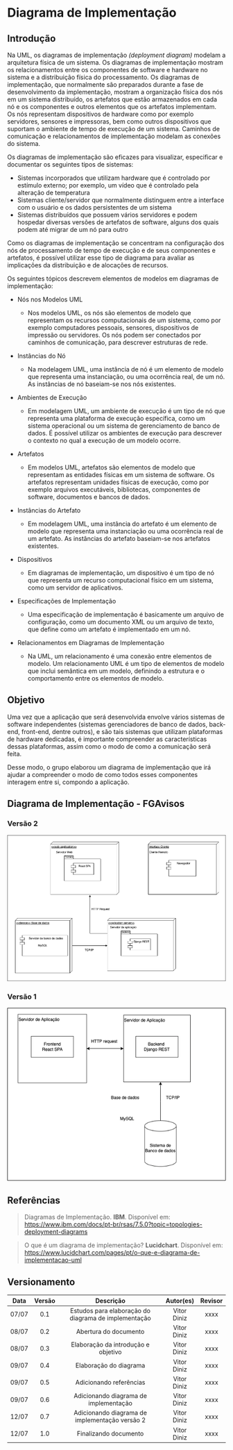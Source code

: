 # Diagrama de Implementação

## Introdução

Na UML, os diagramas de implementação _(deployment diagram)_ modelam a arquitetura física de um sistema. Os diagramas de implementação mostram os relacionamentos entre os componentes de software e hardware no sistema e a distribuição física do processamento.
Os diagramas de implementação, que normalmente são preparados durante a fase de desenvolvimento da implementação, mostram a organização física dos nós em um sistema distribuído, os artefatos que estão armazenados em cada nó e os componentes e outros elementos que os artefatos implementam. Os nós representam dispositivos de hardware como por exemplo servidores, sensores e impressoras, bem como outros dispositivos que suportam o ambiente de tempo de execução de um sistema. Caminhos de comunicação e relacionamentos de implementação modelam as conexões do sistema.

Os diagramas de implementação são eficazes para visualizar, especificar e documentar os seguintes tipos de sistemas:

- Sistemas incorporados que utilizam hardware que é controlado por estímulo externo; por exemplo, um vídeo que é controlado pela alteração de temperatura
- Sistemas cliente/servidor que normalmente distinguem entre a interface com o usuário e os dados persistentes de um sistema
- Sistemas distribuídos que possuem vários servidores e podem hospedar diversas versões de artefatos de software, alguns dos quais podem até migrar de um nó para outro

Como os diagramas de implementação se concentram na configuração dos nós de processamento de tempo de execução e de seus componentes e artefatos, é possível utilizar esse tipo de diagrama para avaliar as implicações da distribuição e de alocações de recursos.

Os seguintes tópicos descrevem elementos de modelos em diagramas de implementação:

- Nós nos Modelos UML

  - Nos modelos UML, os nós são elementos de modelo que representam os recursos computacionais de um sistema, como por exemplo computadores pessoais, sensores, dispositivos de impressão ou servidores. Os nós podem ser conectados por caminhos de comunicação, para descrever estruturas de rede.

- Instâncias do Nó

  - Na modelagem UML, uma instância de nó é um elemento de modelo que representa uma instanciação, ou uma ocorrência real, de um nó. As instâncias de nó baseiam-se nos nós existentes.

- Ambientes de Execução

  - Em modelagem UML, um ambiente de execução é um tipo de nó que representa uma plataforma de execução específica, como um sistema operacional ou um sistema de gerenciamento de banco de dados. É possível utilizar os ambientes de execução para descrever o contexto no qual a execução de um modelo ocorre.

- Artefatos

  - Em modelos UML, artefatos são elementos de modelo que representam as entidades físicas em um sistema de software. Os artefatos representam unidades físicas de execução, como por exemplo arquivos executáveis, bibliotecas, componentes de software, documentos e bancos de dados.

- Instâncias do Artefato

  - Em modelagem UML, uma instância do artefato é um elemento de modelo que representa uma instanciação ou uma ocorrência real de um artefato. As instâncias do artefato baseiam-se nos artefatos existentes.

- Dispositivos

  - Em diagramas de implementação, um dispositivo é um tipo de nó que representa um recurso computacional físico em um sistema, como um servidor de aplicativos.

- Especificações de Implementação

  - Uma especificação de implementação é basicamente um arquivo de configuração, como um documento XML ou um arquivo de texto, que define como um artefato é implementado em um nó.

- Relacionamentos em Diagramas de Implementação
  - Na UML, um relacionamento é uma conexão entre elementos de modelo. Um relacionamento UML é um tipo de elementos de modelo que inclui semântica em um modelo, definindo a estrutura e o comportamento entre os elementos de modelo.

## Objetivo

Uma vez que a aplicação que será desenvolvida envolve vários sistemas de software independentes (sistemas gerenciadores de banco de dados, back-end, front-end, dentre outros), e são tais sistemas que utilizam plataformas de hardware dedicadas, é importante compreender as características dessas plataformas, assim como o modo de como a comunicação será feita.

Desse modo, o grupo elaborou um diagrama de implementação que irá ajudar a compreender o modo de como todos esses componentes interagem entre si, compondo a aplicação.

## Diagrama de Implementação - FGAvisos

### Versão 2

![Diagrama Implementação v2](../assets/img/diagramaimplementacaov2.png)

### Versão 1

![Diagrama Implementação](../assets/img/diagramaimplementacao.png)

## Referências

> Diagramas de Implementação. **IBM**. Disponível em: https://www.ibm.com/docs/pt-br/rsas/7.5.0?topic=topologies-deployment-diagrams

> O que é um diagrama de implementação? **Lucidchart**. Disponível em: https://www.lucidchart.com/pages/pt/o-que-e-diagrama-de-implementacao-uml

## Versionamento

| Data  | Versão |                      Descrição                       |  Autor(es)  | Revisor |
| :---: | :----: | :--------------------------------------------------: | :---------: | :-----: |
| 07/07 |  0.1   | Estudos para elaboração do diagrama de implementação | Vitor Diniz |  xxxx   |
| 08/07 |  0.2   |                Abertura do documento                 | Vitor Diniz |  xxxx   |
| 08/07 |  0.3   |         Elaboração da introdução e objetivo          | Vitor Diniz |  xxxx   |
| 09/07 |  0.4   |                Elaboração do diagrama                | Vitor Diniz |  xxxx   |
| 09/07 |  0.5   |               Adicionando referências                | Vitor Diniz |  xxxx   |
| 09/07 |  0.6   |        Adicionando diagrama de implementação         | Vitor Diniz |  xxxx   |
| 12/07 |  0.7   |    Adicionando diagrama de implementação versão 2    | Vitor Diniz |  xxxx   |
| 12/07 |  1.0   |                Finalizando documento                 | Vitor Diniz |  xxxx   |
